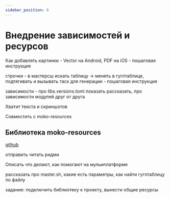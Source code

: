 ```yaml
---
sidebar_position: 6
---
```


# Внедрение зависимостей и ресурсов

Как добавлять картинки - Vector на Android, PDF на iOS - пошаговая инструкция

строчки - в мастерсш искать таблицу -> менять в гуглтаблице, подтягивать и вызывать таск для генерации - пошаговая инструкция 

зависимости - про libs.versions.toml показать рассказать, про зависимости модулей друг от друга

Хватит текста и скриншотов

Совместить с moko-resources

## Библиотека moko-resources

[github](https://github.com/icerockdev/moko-resources)

отправить читать ридми

Описать что делают, как помогают на мульиплатформе

рассказать про master.sh, какие есть параметры, как найти гуглтаблицу по файлу

задание: подключить библиотеку к проекту, вынести общие ресурсы